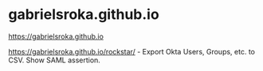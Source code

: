 # gabrielsroka.github.io

https://gabrielsroka.github.io

https://gabrielsroka.github.io/rockstar/ - Export Okta Users, Groups, etc. to CSV. Show SAML assertion.
